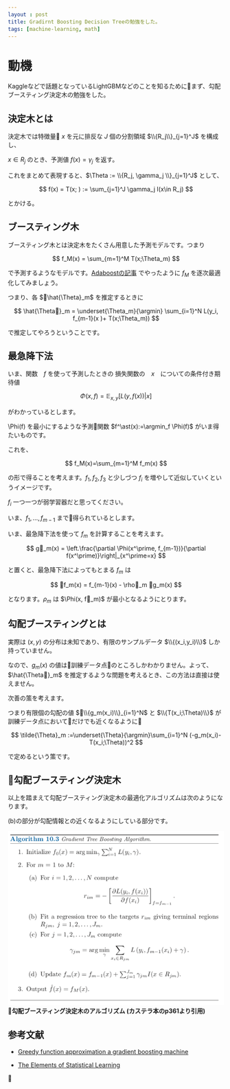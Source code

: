 ```yaml
---
layout : post
title: Gradirnt Boosting Decision Treeの勉強をした。
tags: [machine-learning, math]
---
```


# 動機

Kaggleなどで話題となっているLightGBMなどのことを知るためにまず、勾配ブースティング決定木の勉強をした。

$$
\DeclareMathOperator{\argmin}{arg\,min}
$$

## 決定木とは

決定木では特徴量 $x$ を元に排反な $J$ 個の分割領域 $\\{R_j\\}_{j=1}^J$ を構成し、

$x \in R_j$ のとき、予測値 $f(x)=\gamma_j$ を返す。

これをまとめて表現すると、$\Theta := \\{R_j, \gamma_j \\}_{j=1}^J$ として、

$$
f(x) = T(x; ) := \sum_{j=1}^J \gamma_j I(x\in R_j)
$$

とかける。

## ブースティング木

ブースティング木とは決定木をたくさん用意した予測モデルです。つまり

$$
f_M(x) = \sum_{m=1}^M T(x;\Theta_m)
$$

で予測するようなモデルです。[Adaboostの記事](https://maea2.github.io/adaboost) でやったように $f_M$ を逐次最適化してみましょう。

つまり、各 $\hat{\Theta}_m$ を推定するときに

$$
\hat{\Theta}_m = \underset{\Theta_m}{\argmin} \sum_{i=1}^N L(y_i, f_{m-1}(x )+ T(x;\Theta_m))
$$

で推定してやろうということです。

## 最急降下法

いま、関数　$f$ を使って予測したときの 損失関数の　$x$　についての条件付き期待値

$$
\Phi(x, f) = \mathbb{E}_{x,y} \left[L(y, f(x))| x\right]
$$

がわかっているとします。

\Phi(f) を最小にするような予測関数 $f^\ast(x):=\argmin_f \Phi(f)$ がいま得たいものです。


これを、

$$
f_M(x)=\sum_{m=1}^M f_m(x)
$$

の形で得ることを考えます。$f_1, f_2, f_3$ と少しづつ $f_i$ を増やして近似していくというイメージです。

 $f_i$ 一つ一つが弱学習器だと思ってください。

いま、$f_1,\ldots,f_{m-1}$ まで得られているとします。

いま、最急降下法を使って $f_m$ を計算することを考えます。

$$
g_m(x) = \left.\frac{\partial \Phi(x^\prime, f_{m-1})}{\partial f(x^\prime)}\right|_{x^\prime=x}
$$

と置くと、最急降下法によってもとまる $f_m$ は

$$
f_m(x) = f_{m-1}(x) - \rho_m g_m(x)
$$

となります。$\rho_m$ は $\Phi(x, f_m)$ が最小となるようにとります。

## 勾配ブースティングとは

実際は $(x,y)$ の分布は未知であり、有限のサンプルデータ $\\{(x_i,y_i)\\}$ しか持っていません。


なので、$g_m(x)$ の値は訓練データ点のところしかわかりません。よって、$\hat{\Theta}_m$ を推定するような問題を考えるとき、この方法は直接は使えません。

次善の策を考えます。

つまり有限個の勾配の値 $\\{g_m(x_i)\\}_{i=1}^N$ と $\\{T(x_i;\Theta)\\}$ が訓練データ点においてだけでも近くなるように


$$
\tilde{\Theta}_m :=\underset{\Theta}{\argmin}\sum_{i=1}^N (-g_m(x_i)-T(x_i;\Theta))^2
$$

で定めるという策です。

## 勾配ブースティング決定木

以上を踏まえて勾配ブースティング決定木の最適化アルゴリズムは次のようになります。

(b)の部分が勾配情報との近くなるようにしている部分です。

![](/images/gbdt.png)
**勾配ブースティング決定木のアルゴリズム (カステラ本のp361より引用)**

## 参考文献

- [Greedy function approximation a gradient boosting machine](https://statweb.stanford.edu/~jhf/ftp/trebst.pdf)

- [The Elements of
Statistical Learning](http://web.stanford.edu/~hastie/ElemStatLearn/)



